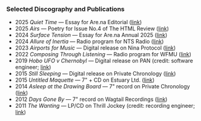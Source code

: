 ### Selected Discography and Publications

- <span class="resume-year">2025</span> _Quiet Time_ — Essay for Are&#8203;.na Editorial ([link](https://www.are.na/editorial/quiet-time))
- <span class="resume-year">2025</span> _Airs_ — Poetry for Issue No.4 of The HTML Review ([link](https://thehtml.review/04/airs/))
- <span class="resume-year">2024</span> _Surface Tension_ — Essay for Are&#8203;.na Annual 2025 ([link](https://store.are.na/products/are-na-annual-2025?variant=44886611296407))
- <span class="resume-year">2024</span> _Allure of Inertia_ — Radio program for NTS Radio ([link](https://www.nts.live/shows/metamorphosis-2024/episodes/metamorphosis-2024-allure-of-inertia-w-reuben-son-6th-may-2024))
- <span class="resume-year">2023</span> _Airports for Music_ — Digital release on Nina Protocol ([link](https://www.ninaprotocol.com/hubs/airportsformusic))
- <span class="resume-year">2022</span> _Composing Through Listening_ — Radio program for WFMU ([link](https://wfmu.org/playlists/shows/119916))
- <span class="resume-year">2019</span> _Hobo UFO v Chernobyl_ — Digital release on PAN (credit: software engineer; [link](https://p-a-n.org/release/james-hoff-hobo-ufo-v-chernobyl/))
- <span class="resume-year">2015</span> _Still Sleeping_ — Digital release on Private Chronology ([link](/private-chronology/10))
- <span class="resume-year">2015</span> _Untitled Maquette_ — 7" + CD on Estuary Ltd. ([link](http://estuary-ltd.com/releases/est5007/))
- <span class="resume-year">2014</span> _Asleep at the Drawing Board_ — 7" record on Private Chronology ([link](/private-chronology/07))
- <span class="resume-year">2012</span> _Days Gone By_ — 7" record on Wagtail Recordings ([link](https://wagtailrecordings.bandcamp.com/album/reuben-son-days-gone-by))
- <span class="resume-year">2011</span> _The Wanting_ — LP/CD on Thrill Jockey (credit: recording engineer; [link](https://thrilljockey.com/products/the-wanting))
